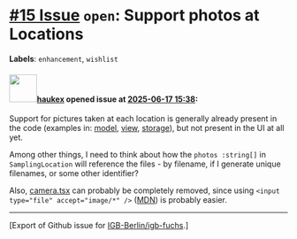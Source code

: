 # [\#15 Issue](https://github.com/IGB-Berlin/igb-fuchs/issues/15) `open`: Support photos at Locations
**Labels**: `enhancement`, `wishlist`


#### <img src="https://avatars.githubusercontent.com/u/4613111?u=708742f53b26cb75f2c7a93ee7a7a53abe18ec48&v=4" width="50">[haukex](https://github.com/haukex) opened issue at [2025-06-17 15:38](https://github.com/IGB-Berlin/igb-fuchs/issues/15):

Support for pictures taken at each location is generally already present in the code (examples in: [model](https://github.com/IGB-Berlin/igb-fuchs/blob/fe59b397704ecc4fab12d395512ee4f8d7655b66/src/types/location.ts#L76), [view](https://github.com/IGB-Berlin/igb-fuchs/blob/fe59b397704ecc4fab12d395512ee4f8d7655b66/src/editors/location.tsx#L164), [storage](https://github.com/IGB-Berlin/igb-fuchs/blob/fe59b397704ecc4fab12d395512ee4f8d7655b66/src/idb-store.ts#L294)), but not present in the UI at all yet.

Among other things, I need to think about how the `photos :string[]` in `SamplingLocation` will reference the files - by filename, if I generate unique filenames, or some other identifier?

Also, [camera.tsx](https://github.com/IGB-Berlin/igb-fuchs/blob/fe59b397704ecc4fab12d395512ee4f8d7655b66/src/camera.tsx#L24) can probably be completely removed, since using `<input type="file" accept="image/*" />` ([MDN](https://developer.mozilla.org/en-US/docs/Web/HTML/Reference/Elements/input/file#limiting_accepted_file_types)) is probably easier.






-------------------------------------------------------------------------------



[Export of Github issue for [IGB-Berlin/igb-fuchs](https://github.com/IGB-Berlin/igb-fuchs).]
